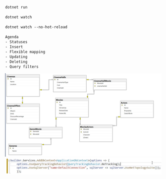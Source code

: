 ```
dotnet run

dotnet watch

dotnet watch --no-hot-reload

Agenda
- Statuses
- Insert
- Flexible mapping
- Updating
- Deleting
- Query filters

```
![Alt text](resources/image.png)
![Alt text](resources/globleNoTracking.png)
